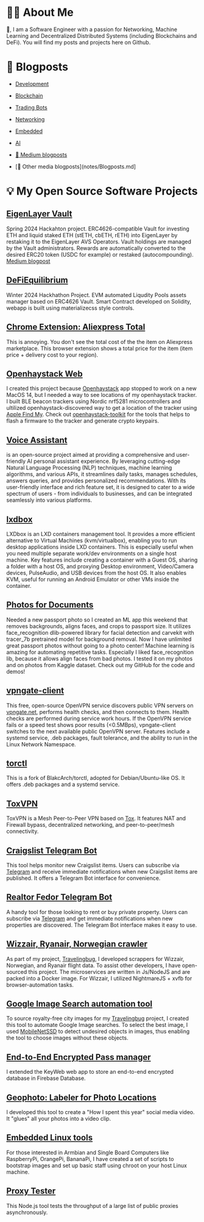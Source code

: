 # 👨‍💻 About Me
👋, I am a Software Engineer with a passion for Networking, Machine Learning and Decentralized Distributed Systems (including Blockchains and DeFi). You will find my posts and projects here on Github.

# 📄 Blogposts
- [Development](notes/Development/README.md)
- [Blockchain](notes/blockchain/README.md)
- [Trading Bots](notes/TradingBot/README.md)
- [Networking](notes/Networking/)
- [Embedded](notes/Embedded/README.md)
- [AI](notes/AI/README.md)
  
- [🔗 Medium blogposts](https://medium.com/@dzianisv)
- [🔗 Other media blogposts](notes/Blogposts.md]


# 💡 My Open Source Software Projects

## [EigenLayer Vault](https://github.com/dzianisv/EigenLayer-FundManager)
Spring 2024 Hackahton project. ERC4626-compatible Vault for investing ETH and liquid staked ETH (stETH, cbETH, rETH) into EigenLayer by restaking it to the EigenLayer AVS Operators. Vault holdings are managed by the Vault administrators. Rewards are automatically converted to the desired ERC20 token (USDC for example) or restaked (autocompounding). [Medium blogpost](https://medium.com/@dzianisv/blockchain-dev-eigenlayer-erc4626-and-magic-of-auto-compounding-e3016e69dfa4)

## [DeFiEquilibrium](https://github.com/dzianisv/DeFiEquilibrium)
Winter 2024 Hackhathon Project. EVM automated Liqudity Pools assets manager based on ERC4626 Vault. Smart Contract developed on Solidity, webapp is built using materializecss style controls.

## [Chrome Extension: Aliexpress Total](https://github.com/dzianisv/chrome-extension-aliexpress-total-cost)
This is annoying. You don't see the total cost of the the item on Aliexpress marketplace. This browser extension shows a total price for the item (item price + delivery cost to your region).

## [Openhaystack Web](https://github.com/dzianisv/openhaystack-web)

I created this project because [Openhaystack](https://github.com/seemoo-lab/openhaystack) app stopped to work on a new MacOS 14, but I needed a way to see locations of my openhaystack tracker. I built BLE beacon trackers using Nordic nrf5281 microcontrollers and ultilized openhaystack-discovered way to get a location of the tracker using [Apple Find My](https://www.apple.com/icloud/find-my/). Check out [openhaystack-toolkit](https://github.com/dzianisv/openhaystack-toolkit) for the tools that helps to flash a firmware to the tracker and generate crypto keypairs.

## [Voice Assistant](https://github.com/dzianisv/VoiceAssistant)

 is an open-source project aimed at providing a comprehensive and user-friendly AI personal assistant experience. By leveraging cutting-edge Natural Language Processing (NLP) techniques, machine learning algorithms, and various APIs, it streamlines daily tasks, manages schedules, answers queries, and provides personalized recommendations. With its user-friendly interface and rich feature set, it is designed to cater to a wide spectrum of users - from individuals to businesses, and can be integrated seamlessly into various platforms.

## [lxdbox](https://github.com/dzianisv/lxdbox)

LXDbox is an LXD containers management tool. It provides a more efficient alternative to Virtual Machines (kvm/virtualbox), enabling you to run desktop applications inside LXD containers. This is especially useful when you need multiple separate work/dev environments on a single host machine. Key features include creating a container with a Guest OS, sharing a folder with a host OS, and proxying Desktop environment, Video/Camera devices, PulseAudio, and USB devices from the host OS. It also enables KVM, useful for running an Android Emulator or other VMs inside the container.

## [Photos for Documents](https://github.com/dzianisv/Photo4Documents)
Needed a new passport photo so I created an ML app this weekend that removes backgrounds, aligns faces, and crops to passport size. It utilizes face_recognition dlib-powered library for facial detection and carvekit with tracer_7b pretrained model for background removal. Now I have unlimited great passport photos without going to a photo center! Machine learning is amazing for automating repetitive tasks. Especially I liked face_recognition lib, because it allows align faces from bad photos. I tested it on my photos and on photos from Kaggle dataset. Check out my GitHub for the code and demos!

## [vpngate-client](https://github.com/dzianisv/vpngate-client)

This free, open-source OpenVPN service discovers public VPN servers on [vpngate.net](https://vpngate.net), performs health checks, and then connects to them. Health checks are performed during service work hours. If the OpenVPN service fails or a speed test shows poor results (<0.5MBps), vpngate-client switches to the next available public OpenVPN server. Features include a systemd service, .deb packages, fault tolerance, and the ability to run in the Linux Network Namespace.

## [torctl](https://github.com/dzianisv/torctl)

This is a fork of BlakcArch/torctl, adopted for Debian/Ubuntu-like OS. It offers .deb packages and a systemd service.

## [ToxVPN](https://gitlab.com/dzianisv/toxvpn)

ToxVPN is a Mesh Peer-to-Peer VPN based on [Tox](https://tox.chat). It features NAT and Firewall bypass, decentralized networking, and peer-to-peer/mesh connectivity.

## [Craigslist Telegram Bot](https://github.com/dzianisv/craigsbot)

This tool helps monitor new Craigslist items. Users can subscribe via [Telegram](https://telegram.org) and receive immediate notifications when new Craigslist items are published. It offers a Telegram Bot interface for convenience.

## [Realtor Fedor Telegram Bot](https://gitlab.com/distributex/realtor)

A handy tool for those looking to rent or buy private property. Users can subscribe via [Telegram](https://telegram.org) and get immediate notifications when new properties are discovered. The Telegram Bot interface makes it easy to use.

## [Wizzair, Ryanair, Norwegian crawler](https://gitlab.com/travelingbug/crawler)

As part of my project, [Travelingbug](https://travelingbug.netlify.app), I developed scrappers for Wizzair, Norwegian, and Ryanair flight data. To assist other developers, I have open-sourced this project. The microservices are written in Js/NodeJS and are packed into a Docker image. For Wizzair, I utilized NightmareJS + xvfb for browser-automation tasks.

## [Google Image Search automation tool](https://gitlab.com/travelingbug/images-scraper)

To source royalty-free city images for my [Travelingbug](https://travelingbug.netlify.app) project, I created this tool to automate Google Image searches. To select the best image, I used [MobileNetSSD](https://gitlab.com/travelingbug/object-detection) to detect undesired objects in images, thus enabling the tool to choose images without these objects.

## [End-to-End Encrypted Pass manager](https://github.com/keeweb/keeweb)

I extended the KeyWeb web app to store an end-to-end encrypted database in Firebase Database.

## [Geophoto: Labeler for Photo Locations](https://github.com/dzianisv/geophoto)

I developed this tool to create a "How I spent this year" social media video. It "glues" all your photos into a video clip.

## [Embedded Linux tools](https://github.com/dzianisv/utils/blob/master/bin/chroot-arm)

For those interested in Armbian and Single Board Computers like RaspberryPi, OrangePi, BananaPi, I have created a set of scripts to bootstrap images and set up basic staff using chroot on your host Linux machine.

## [Proxy Tester](https://github.com/dzianisv/proxies-tester)

This Node.js tool tests the throughput of a large list of public proxies asynchronously.
